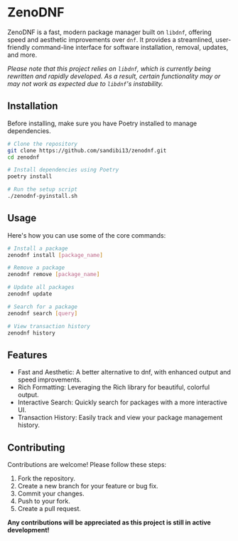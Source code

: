 # ZenoDNF

ZenoDNF is a fast, modern package manager built on `libdnf`, offering speed and aesthetic improvements over `dnf`. It provides a streamlined, user-friendly command-line interface for software installation, removal, updates, and more.

_Please note that this project relies on `libdnf`, which is currently being rewritten and rapidly developed. As a result, certain functionality may or may not work as expected due to `libdnf`'s instability._

## Installation

Before installing, make sure you have Poetry installed to manage dependencies.

```bash
# Clone the repository
git clone https://github.com/sandibi13/zenodnf.git
cd zenodnf

# Install dependencies using Poetry
poetry install

# Run the setup script
./zenodnf-pyinstall.sh
```

## Usage

Here's how you can use some of the core commands:

```bash
# Install a package
zenodnf install [package_name]

# Remove a package
zenodnf remove [package_name]

# Update all packages
zenodnf update

# Search for a package
zenodnf search [query]

# View transaction history
zenodnf history
```

## Features

-   Fast and Aesthetic: A better alternative to dnf, with enhanced output and speed improvements.
-   Rich Formatting: Leveraging the Rich library for beautiful, colorful output.
-   Interactive Search: Quickly search for packages with a more interactive UI.
-   Transaction History: Easily track and view your package management history.

## Contributing

Contributions are welcome! Please follow these steps:

1.  Fork the repository.
2.  Create a new branch for your feature or bug fix.
3.  Commit your changes.
4.  Push to your fork.
5.  Create a pull request.

**Any contributions will be appreciated as this project is still in active development!**
